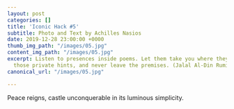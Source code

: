 ```yaml
---
layout: post
categories: []
title: 'Iconic Hack #5'
subtitle: Photo and Text by Achilles Nasios
date: 2019-12-28 23:00:00 +0000
thumb_img_path: "/images/05.jpg"
content_img_path: "/images/05.jpg"
excerpt: Listen to presences inside poems. Let them take you where they will. Follow
  those private hints, and never leave the premises. (Jalal Al-Din Rumi)
canonical_url: "/images/05.jpg"

---
```

Peace reigns, castle unconquerable in its luminous simplicity.